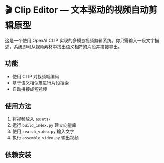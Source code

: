 # 🎬 Clip Editor — 文本驱动的视频自动剪辑原型

这是一个使用 OpenAI CLIP 实现的多模态视频剪辑系统。你只需输入一段文字描述，系统即可从视频素材中找出语义相符的片段并拼接导出。

## 功能

- 使用 CLIP 对视频帧编码
- 基于语义相似度进行片段搜索
- 自动拼接成短视频

## 使用方法

1. 将视频放入 `assets/`
2. 运行 `build_index.py` 建立向量库
3. 使用 `search_video.py` 输入文字
4. 执行 `assemble_video.py` 输出视频

## 依赖安装

